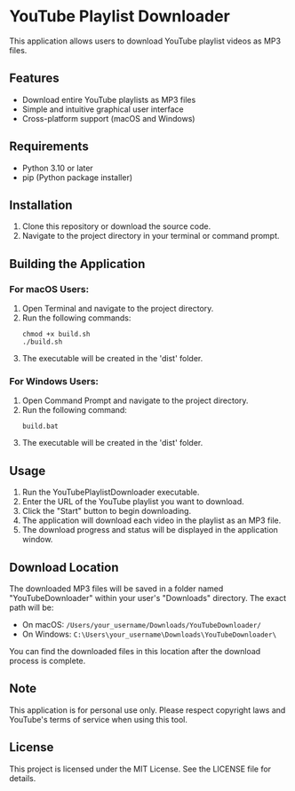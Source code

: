 # YouTube Playlist Downloader

This application allows users to download YouTube playlist videos as MP3 files.

## Features

- Download entire YouTube playlists as MP3 files
- Simple and intuitive graphical user interface
- Cross-platform support (macOS and Windows)

## Requirements

- Python 3.10 or later
- pip (Python package installer)

## Installation

1. Clone this repository or download the source code.
2. Navigate to the project directory in your terminal or command prompt.

## Building the Application

### For macOS Users:

1. Open Terminal and navigate to the project directory.
2. Run the following commands:
   ```
   chmod +x build.sh
   ./build.sh
   ```
3. The executable will be created in the 'dist' folder.

### For Windows Users:

1. Open Command Prompt and navigate to the project directory.
2. Run the following command:
   ```
   build.bat
   ```
3. The executable will be created in the 'dist' folder.

## Usage

1. Run the YouTubePlaylistDownloader executable.
2. Enter the URL of the YouTube playlist you want to download.
3. Click the "Start" button to begin downloading.
4. The application will download each video in the playlist as an MP3 file.
5. The download progress and status will be displayed in the application window.

## Download Location

The downloaded MP3 files will be saved in a folder named "YouTubeDownloader" within your user's "Downloads" directory. The exact path will be:

- On macOS: `/Users/your_username/Downloads/YouTubeDownloader/`
- On Windows: `C:\Users\your_username\Downloads\YouTubeDownloader\`

You can find the downloaded files in this location after the download process is complete.

## Note

This application is for personal use only. Please respect copyright laws and YouTube's terms of service when using this tool.

## License

This project is licensed under the MIT License. See the LICENSE file for details.

